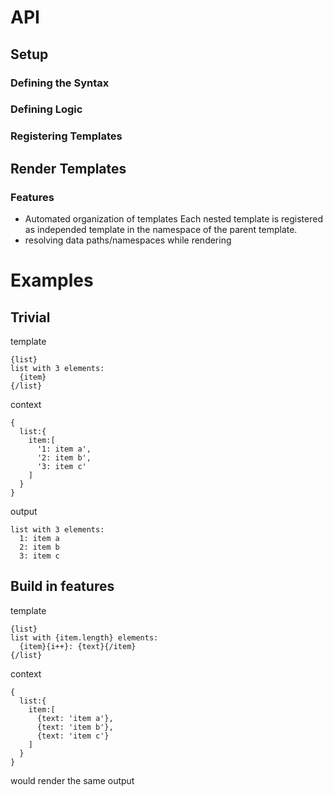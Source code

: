 # API
## Setup
### Defining the Syntax
### Defining Logic
### Registering Templates
## Render Templates
### Features
* Automated organization of templates
  Each nested template is registered as independed template in the namespace of the parent template.
* resolving data paths/namespaces while rendering

# Examples
## Trivial
template
```
{list}
list with 3 elements:
  {item}
{/list}
```
context
```
{
  list:{
    item:[
      '1: item a',
      '2: item b',
      '3: item c'
    ]
  }
}
```
output
```
list with 3 elements:
  1: item a
  2: item b
  3: item c
```

## Build in features
template
```
{list}
list with {item.length} elements:
  {item}{i++}: {text}{/item}
{/list}
```
context
```
{
  list:{
    item:[
      {text: 'item a'},
      {text: 'item b'},
      {text: 'item c'}
    ]
  }
}
```
would render the same output
